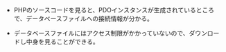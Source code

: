 - PHPのソースコードを見ると、PDOインスタンスが生成されているところで、データベースファイルへの接続情報が分かる。

- データベースファイルにはアクセス制限がかかっていないので、ダウンロードし中身を見ることができる。
